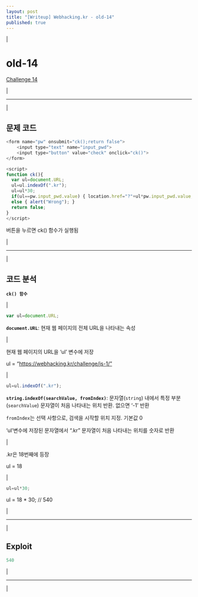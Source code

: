 ```yaml
---
layout: post
title: "[Writeup] Webhacking.kr - old-14"
published: true
---
```


|

# old-14

[Challenge 14](https://webhacking.kr/challenge/js-1/)

|

---

|

## 문제 코드

```js
<form name="pw" onsubmit="ck();return false">
	<input type="text" name="input_pwd">
	<input type="button" value="check" onclick="ck()">
</form>
```

```js
<script>
function ck(){
  var ul=document.URL;
  ul=ul.indexOf(".kr");
  ul=ul*30;
  if(ul==pw.input_pwd.value) { location.href="?"+ul*pw.input_pwd.value; }
  else { alert("Wrong"); }
  return false;
}
</script>
```

버튼을 누르면 ck() 함수가 실행됨

|

---

|

## 코드 분석

**`ck() 함수`**

|

```jsx
var ul=document.URL;
```

**`document.URL`**: 현재 웹 페이지의 전체 URL을 나타내는 속성

|

현재 웹 페이지의 URL을 ‘ul’ 변수에 저장

ul = “https://webhacking.kr/challenge/js-1/”

|

```jsx
ul=ul.indexOf(".kr");
```

**`string.indexOf(searchValue, fromIndex)`**: 문자열(`string`) 내에서 특정 부분(`searchValue`) 문자열이 처음 나타내는 위치 반환. 없으면 ‘-1’ 반환

`fromIndex`는 선택 사항으로, 검색을 시작할 위치 지정. 기본값 0

‘ul’변수에 저장된 문자열에서 “.kr” 문자열이 처음 나타내는 위치를 숫자로 반환

|

.kr은 18번째에 등장

ul = 18

|

```jsx
ul=ul*30;
```

ul = 18 * 30; // 540

|

---

|

## Exploit

```jsx
540
```

|

---

|